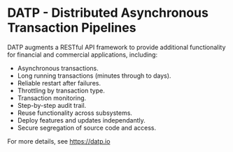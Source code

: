 # DATP - Distributed Asynchronous Transaction Pipelines

DATP augments a RESTful API framework to provide additional functionality for financial and commercial applications, including:

- Asynchronous transactions.
- Long running transactions (minutes through to days).
- Reliable restart after failures.
- Throttling by transaction type.
- Transaction monitoring.
- Step-by-step audit trail.
- Reuse functionality across subsystems.
- Deploy features and updates independantly.
- Secure segregation of source code and access.


For more details, see https://datp.io
